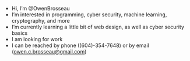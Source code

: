 - Hi, I’m @OwenBrosseau
- I’m interested in programming, cyber security, machine learning, cryptography, and more
- I’m currently learning a little bit of web design, as well as cyber security basics
- I am looking for work
- I can be reached by phone ((604)-354-7648) or by email (owen.c.brosseau@gmail.com)
